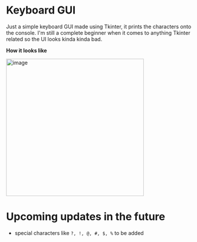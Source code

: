 # Keyboard GUI
Just a simple keyboard GUI made using Tkinter, it prints the characters onto the console. I'm still a complete beginner when it comes to anything Tkinter related so the UI looks kinda kinda bad.

**How it looks like**

<img width="373" alt="image" src="https://github.com/Vumacc/Keyboard-GUI/assets/149380921/e01440bb-e950-417b-b056-645d91c1e4ae">

# Upcoming updates in the future
- special characters like `?, !, @, #, $, %` to be added
